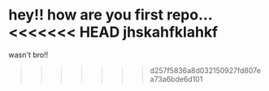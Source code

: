 hey!! how are you first repo...
<br>
<<<<<<< HEAD
jhskahfklahkf
=======
wasn't bro!!
>>>>>>> d257f5836a8d032150927fd807ea73a6bde6d101
